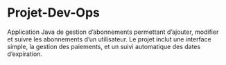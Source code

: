 # Projet-Dev-Ops
Application Java de gestion d’abonnements permettant d’ajouter, modifier et suivre les abonnements d’un utilisateur. Le projet inclut une interface simple, la gestion des paiements, et un suivi automatique des dates d’expiration.
